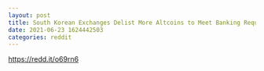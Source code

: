 ```yaml
--- 
layout: post 
title: South Korean Exchanges Delist More Altcoins to Meet Banking Requirements 
date: 2021-06-23 1624442503 
categories: reddit 
--- 
```

https://redd.it/o69rn6